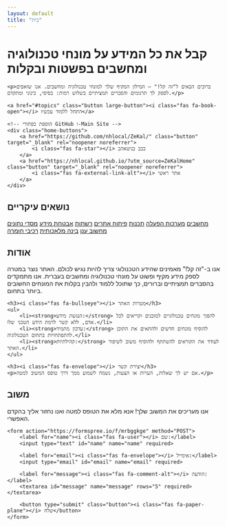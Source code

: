 ```yaml
---
layout: default
title: "בית"
---
```


<div class="first-section">
    <h1>קבל את כל המידע על מונחי טכנולוגיה ומחשבים בפשטות ובקלות</h1>

    <p>ברוכים הבאים ל"זה קל!" – המילון המקיף שלך למונחי טכנולוגיה ומחשבים. אנו שואפים לספק לך תרגומים והסברים תמציתיים בשלוש רמות: בסיסי, בינוני ומתקדם.</p>

    <a href="#topics" class="button large-button"><i class="fas fa-book-open"></i> התחל ללמוד עכשיו</a>
    
    <!-- הוספת כפתורי GitHub ו-Main Site -->
    <div class="home-buttons">
        <a href="https://github.com/nhlocal/ZeKal/" class="button" target="_blank" rel="noopener noreferrer">
            <i class="fas fa-star"></i> ככב בגיטאהב
        </a>
        <a href="https://nhlocal.github.io/?utm_source=ZeKalHome" class="button" target="_blank" rel="noopener noreferrer">
            <i class="fas fa-external-link-alt"></i> אתר ראשי
        </a>
    </div>
</div>

## <a id="topics"></a><i class="fas fa-th-large"></i> נושאים עיקריים

<div class="topics-grid">
    <a href="{{ '/topics/computers.html' | relative_url }}" class="button"><i class="fas fa-laptop"></i> מחשבים</a>
    <a href="{{ '/topics/operating-systems.html' | relative_url }}" class="button"><i class="fas fa-desktop"></i> מערכות הפעלה</a>
    <a href="{{ '/topics/programming-languages.html' | relative_url }}" class="button"><i class="fas fa-code"></i> תכנות</a>
    <a href="{{ '/topics/web-development.html' | relative_url }}" class="button"><i class="fas fa-globe"></i> פיתוח אתרים</a>
    <a href="{{ '/topics/networking.html' | relative_url }}" class="button"><i class="fas fa-network-wired"></i> רשתות</a>
    <a href="{{ '/topics/cybersecurity.html' | relative_url }}" class="button"><i class="fas fa-shield-alt"></i> אבטחת מידע</a>
    <a href="{{ '/topics/databases.html' | relative_url }}" class="button"><i class="fas fa-database"></i> מסדי נתונים</a>
    <a href="{{ '/topics/cloud-computing.html' | relative_url }}" class="button"><i class="fas fa-cloud"></i> מחשוב ענן</a>
    <a href="{{ '/topics/artificial-intelligence.html' | relative_url }}" class="button"><i class="fas fa-robot"></i> בינה מלאכותית</a>
    <a href="{{ '/topics/hardware-components.html' | relative_url }}" class="button"><i class="fas fa-microchip"></i> רכיבי חומרה</a>
</div>


## <a id="about"></a><i class="fas fa-info-circle"></i> אודות

<div class="section">
    <p>אנו ב-"זה קל!" מאמינים שהידע הטכנולוגי צריך להיות נגיש לכולם. האתר נוצר במטרה לספק מידע מקיף ופשוט על מונחי טכנולוגיה ומחשבים בעברית. אנו מתמקדים בהסברים תמציתיים וברורים, כך שתוכל ללמוד ולהבין בקלות את המונחים החשובים ביותר בתחום.</p>

    <h3><i class="fas fa-bullseye"></i> מטרות האתר</h3>
    <ul>
        <li><strong>הנגשת מידע:</strong> להפוך מונחים טכנולוגיים למובנים וקריאים לכל אדם, ללא קשר לרמת הידע הטכני שלו.</li>
        <li><strong>עדכון מתמיד:</strong> להוסיף מונחים חדשים ולהתאים את התוכן להתפתחויות בתחום הטכנולוגיה.</li>
        <li><strong>קהילתיות:</strong> לעודד את הקוראים להשתתף ולהוסיף משוב לשיפור האתר.</li>
    </ul>

    <h3><i class="fas fa-envelope"></i> יצירת קשר</h3>
    <p>אם יש לך שאלות, הערות או הצעות, נשמח לשמוע ממך דרך טופס המשוב למטה.</p>
</div>

## <a id="feedback"></a><i class="fas fa-comment"></i> משוב

<div class="section">
    אנו מעריכים את המשוב שלך! אנא מלא את הטופס למטה ואנו נחזור אליך בהקדם האפשרי.

    <form action="https://formspree.io/f/mrbggkge" method="POST">
        <label for="name"><i class="fas fa-user"></i> שם:</label>
        <input type="text" id="name" name="name" required>

        <label for="email"><i class="fas fa-envelope"></i> אימייל:</label>
        <input type="email" id="email" name="email" required>

        <label for="message"><i class="fas fa-comment-alt"></i> הודעה:</label>
        <textarea id="message" name="message" rows="5" required></textarea>

        <button type="submit" class="button"><i class="fas fa-paper-plane"></i> שלח</button>
    </form>
</div>
